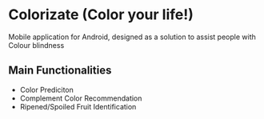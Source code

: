 # Colorizate (Color your life!)
Mobile application for Android, designed as a solution to assist people with Colour blindness

## Main Functionalities
* Color Prediciton
* Complement Color Recommendation
* Ripened/Spoiled Fruit Identification

